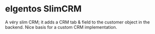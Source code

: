 # elgentos SlimCRM

A véry slim CRM; it adds a CRM tab & field to the customer object in the backend. Nice basis for a custom CRM implementation.
